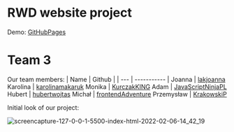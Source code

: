 # RWD website project
Demo: [GitHubPages](https://2022-rwd-team.github.io/team3-rwd-project/)
# Team 3
Our team members:
| Name | Github |
| --- | ----------- |
Joanna | [lakjoanna](https://github.com/lakjoanna)
Karolina | [karolinamakaruk](https://github.com/karolinamakaruk)
Monika | [KurczakKING](https://github.com/KurczakKING)
Adam | [JavaScriptNinjaPL](https://github.com/JavaScriptNinjaPL)
Hubert | [hubertwojtas](https://github.com/hubertwojtas)
Michał | [frontendAdventure](https://github.com/frontendAdventure)
Przemysław | [KrakowskiP](https://github.com/KrakowskiP)





Initial look of our project:

![screencapture-127-0-0-1-5500-index-html-2022-02-06-14_42_19](https://user-images.githubusercontent.com/98218505/152683794-e5bac61c-6231-498e-9be1-5c322afd564d.png)
